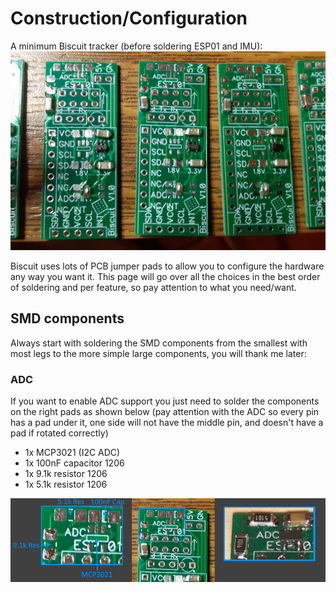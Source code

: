 # Construction/Configuration

A minimum Biscuit tracker (before soldering ESP01 and IMU):
![](/img/Minimum.jpg)

Biscuit uses lots of PCB jumper pads to allow you to configure the hardware any way you want it. This page will go over all the choices in the best order of soldering and per feature, so pay attention to what you need/want.

## SMD components

Always start with soldering the SMD components from the smallest with most legs to the more simple large components, you will thank me later:

### ADC

If you want to enable ADC support you just need to solder the components on the right pads as shown below (pay attention with the ADC so every pin has a pad under it, one side will not have the middle pin, and doesn't have a pad if rotated correctly)
- 1x MCP3021 (I2C ADC)
- 1x 100nF capacitor 1206
- 1x 9.1k resistor 1206
- 1x 5.1k resistor 1206

![](/img/ADC.jpg)